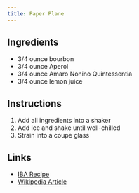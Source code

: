 ```yaml
---
title: Paper Plane
---
```


## Ingredients

* 3/4 ounce bourbon
* 3/4 ounce Aperol
* 3/4 ounce Amaro Nonino Quintessentia
* 3/4 ounce lemon juice

## Instructions

1. Add all ingredients into a shaker
1. Add ice and shake until well-chilled
1. Strain into a coupe glass

## Links

* [IBA Recipe](https://iba-world.com/paper-plane/)
* [Wikipedia Article](https://en.wikipedia.org/wiki/Paper_plane_(cocktail))

